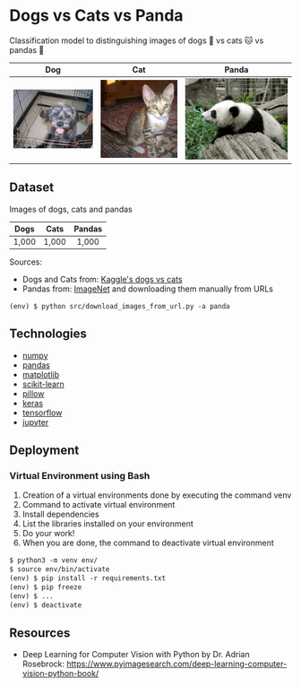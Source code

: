 # Dogs vs Cats vs Panda

Classification model to distinguishing images of dogs 🐶 vs cats 🐱 vs pandas 🐼

Dog             |  Cat             |  Panda
:-------------------------:|:-------------------------:|:-------------------------:
![](docs/dog.jpg)  | ![](docs/cat.jpg)  | ![](docs/panda.jpg)

## Dataset

Images of dogs, cats and pandas

| Dogs | Cats | Pandas |
| :-------------: | :-------------:| :-------------:|
| 1,000 | 1,000 | 1,000 |

Sources:
* Dogs and Cats from: [Kaggle's dogs vs cats](https://www.kaggle.com/c/dogs-vs-cats/data)
* Pandas from: [ImageNet](http://www.image-net.org/) and downloading them manually from URLs
```
(env) $ python src/download_images_from_url.py -a panda
```

## Technologies

* [numpy](http://www.numpy.org)
* [pandas](https://pandas.pydata.org/)
* [matplotlib](https://matplotlib.org/)
* [scikit-learn](https://scikit-learn.org/)
* [pillow](https://pillow.readthedocs.io/)
* [keras](https://keras.io)
* [tensorflow](https://www.tensorflow.org/)
* [jupyter](https://jupyter.org/)

## Deployment

### Virtual Environment using Bash

1. Creation of a virtual environments done by executing the command venv
2. Command to activate virtual environment
3. Install dependencies
4. List the libraries installed on your environment
5. Do your work!
6. When you are done, the command to deactivate virtual environment
```
$ python3 -m venv env/
$ source env/bin/activate
(env) $ pip install -r requirements.txt
(env) $ pip freeze
(env) $ ...
(env) $ deactivate
```

## Resources

* Deep Learning for Computer Vision with Python by Dr. Adrian Rosebrock: https://www.pyimagesearch.com/deep-learning-computer-vision-python-book/